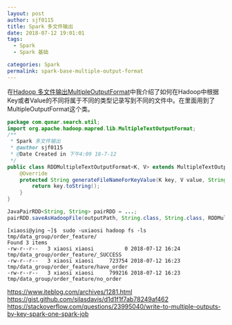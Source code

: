 ```yaml
---
layout: post
author: sjf0115
title: Spark 多文件输出
date: 2018-07-12 19:01:01
tags:
  - Spark
  - Spark 基础

categories: Spark
permalink: spark-base-multiple-output-format
---
```


在[Hadoop 多文件输出MultipleOutputFormat](http://smartsi.club/2017/03/15/hadoop-base-multiple-output-format/)中我介绍了如何在Hadoop中根据Key或者Value的不同将属于不同的类型记录写到不同的文件中。在里面用到了MultipleOutputFormat这个类。


```java
package com.qunar.search.util;
import org.apache.hadoop.mapred.lib.MultipleTextOutputFormat;
/**
 * Spark 多文件输出
 * @author sjf0115
 * @Date Created in 下午4:09 18-7-12
 */
public class RDDMultipleTextOutputFormat<K, V> extends MultipleTextOutputFormat<K, V> {
    @Override
    protected String generateFileNameForKeyValue(K key, V value, String name) {
        return key.toString();
    }
}

JavaPairRDD<String, String> pairRDD = ...;
pairRDD.saveAsHadoopFile(outputPath, String.class, String.class, RDDMultipleTextOutputFormat.class);
```

```
[xiaosi@ying ~]$  sudo -uxiaosi hadoop fs -ls tmp/data_group/order_feature/
Found 3 items
-rw-r--r--   3 xiaosi xiaosi          0 2018-07-12 16:24 tmp/data_group/order_feature/_SUCCESS
-rw-r--r--   3 xiaosi xiaosi     723754 2018-07-12 16:23 tmp/data_group/order_feature/have_order
-rw-r--r--   3 xiaosi xiaosi     799216 2018-07-12 16:23 tmp/data_group/order_feature/no_order
```




























https://www.iteblog.com/archives/1281.html
https://gist.github.com/silasdavis/d1d1f1f7ab78249af462
https://stackoverflow.com/questions/23995040/write-to-multiple-outputs-by-key-spark-one-spark-job
